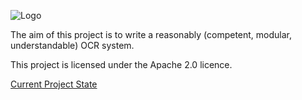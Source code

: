 ![Logo](http://www.zarkonnen.com/static/bumble/media/uploads/longan_logo_200.png)

The aim of this project is to write a reasonably (competent, modular, understandable) OCR system.

This project is licensed under the Apache 2.0 licence.

[Current Project State](http://www.zarkonnen.com/the_state_of_longan/)
